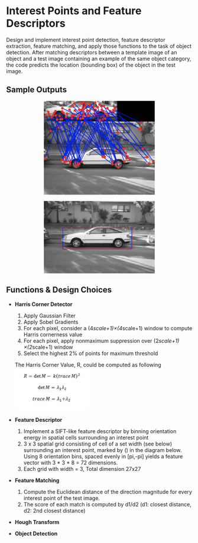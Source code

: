 # Interest Points and Feature Descriptors

Design and implement interest point detection, feature descriptor extraction, feature matching, and apply those functions to the task of object detection. 
After matching descriptors between a template image of an object and a test image containing an example of the same object category, the code predicts the location (bounding box) of the object in the test image.

## Sample Outputs

<p align="middle">
  <img src="images/img1.png" width="300" />
</p>

<p align="middle">
  <img src="images/img2.png" width="300" />
</p>

## Functions & Design Choices

- **Harris Corner Detector**
  1. Apply Gaussian Filter
  2. Apply Sobel Gradients
  3. For each pixel, consider a (4*scale+1)×(4*scale+1) window to compute Harris cornerness value 
  4. For each pixel, apply nonmaximum suppression over (2*scale+1) ×(2*scale+1) window 
  5. Select the highest 2% of points for maximum threshold 

  The Harris Corner Value, R, could be computed as following
  <img src="images/img3.png" width="200" />
  
- **Feature Descriptor**
  1. Implement a SIFT-like feature descriptor by binning orientation energy in spatial cells surrounding an interest point
  2. 3 x 3 spatial grid consisting of cell of a set width (see below) surrounding an interest point, marked
   by () in the diagram below.  Using 8 orientation bins, spaced evenly in [pi,-pi] yields a feature vector with 3 * 3 * 8 = 72 dimensions. 
  3. Each grid with width = 3, Total dimension 27x27
  
- **Feature Matching**
  1. Compute the Euclidean distance of the direction magnitude for every interest point of the test image. 
  2. The score of each match is computed by d1/d2 (d1: closest distance, d2: 2nd closest distance)
   
- **Hough Transform**
- **Object Detection**

